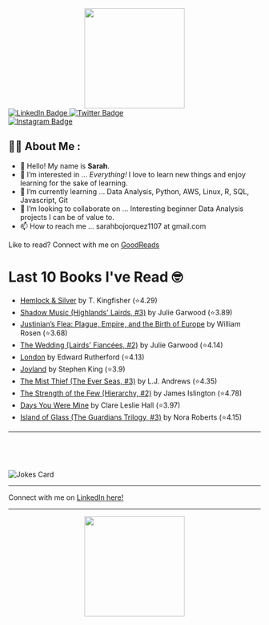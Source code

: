 
<div id="header" align="center">
  <img src="https://media.giphy.com/media/h8mSIeTWzDFooj3hgT/giphy.gif" width="200"/>
</div>

<div id="badges">
  <a href="https://www.linkedin.com/in/sarahjbojorquez/">
    <img src="https://img.shields.io/badge/LinkedIn-blue?style=for-the-badge&logo=linkedin&logoColor=white" alt="LinkedIn Badge"/>
  </a>

  <a href="https://twitter.com/Sarahjbojorquez">
    <img src="https://img.shields.io/badge/Twitter-green?style=for-the-badge&logo=twitter&logoColor=white" alt="Twitter Badge"/>
  </a>
</div>

 <a href="https://www.instagram.com/sarahjbojorquez/">
    <img src="https://img.shields.io/badge/Instagram-blueviolet?style=for-the-badge&logo=Instagram&logoColor=white" alt="Instagram Badge"/>
  </a>
<div></div>
<div></div>

## :woman_technologist: About Me :

- 👋 Hello!  My name is **Sarah**.
- 👀 I’m interested in ... *Everything!* I love to learn new things and enjoy learning for the sake of learning.
- 🌱 I’m currently learning ... Data Analysis, Python, AWS, Linux, R, SQL, Javascript, Git
- 💞️ I’m looking to collaborate on ... Interesting beginner Data Analysis projects I can be of value to.
- 📫 How to reach me ... sarahbojorquez1107 at gmail.com

Like to read? Connect with me on <a href="https://www.goodreads.com/user/show/97230998-sarah-bojorquez-lopez">GoodReads</a>
<div></div>
<div></div>

# Last 10 Books I've Read 🤓
<!-- GOODREADS-LIST:START -->
- [Hemlock &amp; Silver](https://www.goodreads.com/review/show/7857043981?utm_medium=api&utm_source=rss) by T. Kingfisher (⭐️4.29)
- [Shadow Music (Highlands' Lairds, #3)](https://www.goodreads.com/review/show/7856785535?utm_medium=api&utm_source=rss) by Julie Garwood (⭐️3.89)
- [Justinian’s Flea: Plague, Empire, and the Birth of Europe](https://www.goodreads.com/review/show/7852659706?utm_medium=api&utm_source=rss) by William Rosen (⭐️3.68)
- [The Wedding (Lairds' Fiancées, #2)](https://www.goodreads.com/review/show/7856783197?utm_medium=api&utm_source=rss) by Julie Garwood (⭐️4.14)
- [London](https://www.goodreads.com/review/show/7851638738?utm_medium=api&utm_source=rss) by Edward Rutherford (⭐️4.13)
- [Joyland](https://www.goodreads.com/review/show/3651489682?utm_medium=api&utm_source=rss) by Stephen        King (⭐️3.9)
- [The Mist Thief (The Ever Seas, #3)](https://www.goodreads.com/review/show/7846405908?utm_medium=api&utm_source=rss) by L.J. Andrews (⭐️4.35)
- [The Strength of the Few (Hierarchy, #2)](https://www.goodreads.com/review/show/7846405507?utm_medium=api&utm_source=rss) by James  Islington (⭐️4.78)
- [Days You Were Mine](https://www.goodreads.com/review/show/7846405154?utm_medium=api&utm_source=rss) by Clare Leslie Hall (⭐️3.97)
- [Island of Glass (The Guardians Trilogy, #3)](https://www.goodreads.com/review/show/4384926037?utm_medium=api&utm_source=rss) by Nora Roberts (⭐️4.15)
<!-- GOODREADS-LIST:END -->

---

<p>&nbsp;</p>
<p>&nbsp;</p>

<img src="https://readme-jokes.vercel.app/api?hideBorder&theme=cobalt&qColor=%23944bcc&aColor=%23bbdb51" alt="Jokes Card" />
<div></div>
<div></div>

---

Connect with me on [LinkedIn here!](https://www.linkedin.com/in/sarahjbojorquez/)


---

<div align="center">
  <img src="https://media.giphy.com/media/dU6iSeuBBsN9OpTg5P/giphy.gif" width="200"/>
</div>
